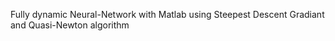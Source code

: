 Fully dynamic Neural-Network with Matlab using Steepest Descent Gradiant and Quasi-Newton algorithm
